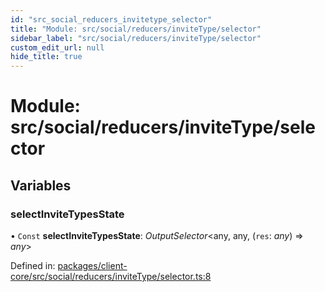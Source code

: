 ```yaml
---
id: "src_social_reducers_invitetype_selector"
title: "Module: src/social/reducers/inviteType/selector"
sidebar_label: "src/social/reducers/inviteType/selector"
custom_edit_url: null
hide_title: true
---
```


# Module: src/social/reducers/inviteType/selector

## Variables

### selectInviteTypesState

• `Const` **selectInviteTypesState**: *OutputSelector*<any, any, (`res`: *any*) => *any*\>

Defined in: [packages/client-core/src/social/reducers/inviteType/selector.ts:8](https://github.com/xr3ngine/xr3ngine/blob/65dfcf39a/packages/client-core/src/social/reducers/inviteType/selector.ts#L8)
